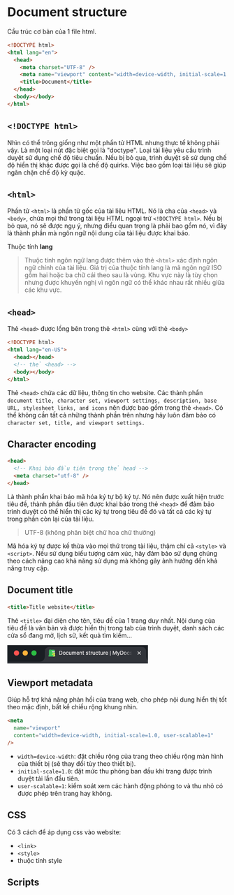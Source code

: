 # Document structure

Cầu trúc cơ bản của 1 file html.

```html
<!DOCTYPE html>
<html lang="en">
  <head>
    <meta charset="UTF-8" />
    <meta name="viewport" content="width=device-width, initial-scale=1.0" />
    <title>Document</title>
  </head>
  <body></body>
</html>
```

## `<!DOCTYPE html>`

Nhìn có thể trông giống như một phần tử HTML nhưng thực tế không phải vậy. Là một loại nút đặc biệt gọi là "doctype". Loại tài liệu yêu cầu trình duyệt sử dụng chế độ tiêu chuẩn. Nếu bị bỏ qua, trình duyệt sẽ sử dụng chế độ hiển thị khác được gọi là chế độ quirks. Việc bao gồm loại tài liệu sẽ giúp ngăn chặn chế độ kỳ quặc.

## `<html>`

Phần tử `<html>` là phần tử gốc của tài liệu HTML. Nó là cha của `<head>` và `<body>`, chứa mọi thứ trong tài liệu HTML ngoại trừ `<!DOCTYPE html>`. Nếu bị bỏ qua, nó sẽ được ngụ ý, nhưng điều quan trọng là phải bao gồm nó, vì đây là thành phần mà ngôn ngữ nội dung của tài liệu được khai báo.

Thuộc tính **lang**

> Thuộc tính ngôn ngữ lang được thêm vào thẻ `<html>` xác định ngôn ngữ chính của tài liệu. Giá trị của thuộc tính lang là mã ngôn ngữ ISO gồm hai hoặc ba chữ cái theo sau là vùng. Khu vực này là tùy chọn nhưng được khuyến nghị vì ngôn ngữ có thể khác nhau rất nhiều giữa các khu vực.

## `<head>`

Thẻ `<head>` được lồng bên trong thẻ `<html>` cùng với thẻ `<body>`

```html
<!DOCTYPE html>
<html lang="en-US">
  <head></head>
  <!-- thẻ <head> -->
  <body></body>
</html>
```

Thẻ `<head>` chứa các dữ liệu, thông tin cho website.
Các thành phần `document title, character set, viewport settings, description, base URL, stylesheet links, and icons` nên được bao gồm trong thẻ `<head>`.
Có thể không cần tất cả những thành phần trên nhưng hãy luôn đảm bảo có `character set, title, and viewport settings.`

## Character encoding

```html
<head>
  <!-- Khai báo đầu tiên trong thẻ head -->
  <meta charset="utf-8" />
</head>
```

Là thành phần khai báo mã hóa ký tự bộ ký tự. Nó nên được xuất hiện trước tiêu đề, thành phần đầu tiên được khai báo trong thẻ `<head>` để đảm bảo trình duyệt có thể hiển thị các ký tự trong tiêu đề đó và tất cả các ký tự trong phần còn lại của tài liệu.

> UTF-8 (không phân biệt chữ hoa chữ thường)

Mã hóa ký tự được kế thừa vào mọi thứ trong tài liệu, thậm chí cả `<style>` và `<script>`. Nếu sử dụng biểu tượng cảm xúc, hãy đảm bảo sử dụng chúng theo cách nâng cao khả năng sử dụng mà không gây ảnh hưởng đến khả năng truy cập.

## Document title

```html
<title>Title website</title>
```

Thẻ `<title>` đại diện cho tên, tiêu đề của 1 trang duy nhất. Nội dung của tiêu đề là văn bản và được hiển thị trong tab của trình duyệt, danh sách các cửa sổ đang mở, lịch sử, kết quả tìm kiếm...

![Title tab](../images/title-tab.png)

## Viewport metadata

Giúp hỗ trợ khả năng phản hồi của trang web, cho phép nội dung hiển thị tốt theo mặc định, bất kể chiều rộng khung nhìn.

```html
<meta
  name="viewport"
  content="width=device-width, initial-scale=1.0, user-scalable=1"
/>
```

- `width=device-width`: đặt chiều rộng của trang theo chiều rộng màn hình của thiết bị (sẽ thay đổi tùy theo thiết bị).
- `initial-scale=1.0`: đặt mức thu phóng ban đầu khi trang được trình duyệt tải lần đầu tiên.
- `user-scalable=1`: kiểm soát xem các hành động phóng to và thu nhỏ có được phép trên trang hay không.

## CSS

Có 3 cách để áp dụng css vào website:

- `<link>`
- `<style>`
- thuộc tính style

<!-- TODO: update later -->

## Scripts
